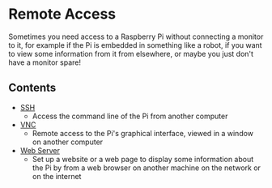 # Remote Access

Sometimes you need access to a Raspberry Pi without connecting a monitor to it, for example if the Pi is embedded in something like a robot, if you want to view some information from it from elsewhere, or maybe you just don't have a monitor spare!

## Contents

- [SSH](ssh/README.md)
    - Access the command line of the Pi from another computer
- [VNC](vnc/README.md)
    - Remote access to the Pi's graphical interface, viewed in a window on another computer
- [Web Server](web-server/README.md)
    - Set up a website or a web page to display some information about the Pi by from a web browser on another machine on the network or on the internet
